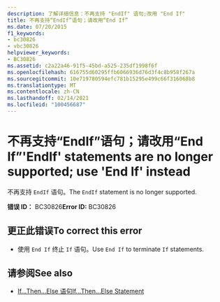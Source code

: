 ```yaml
---
description: 了解详细信息：不再支持 "EndIf" 语句;改用 "End If"
title: 不再支持“EndIf”语句；请改用“End If”
ms.date: 07/20/2015
f1_keywords:
- bc30826
- vbc30826
helpviewer_keywords:
- BC30826
ms.assetid: c2a22a46-91f5-45bd-a525-235df1998f6f
ms.openlocfilehash: 616755d60295ffb6066936d76d3f4c8b958f267a
ms.sourcegitcommit: 10e719780594efc781b15295e499c66f316068b8
ms.translationtype: MT
ms.contentlocale: zh-CN
ms.lasthandoff: 02/14/2021
ms.locfileid: "100456687"
---
```

# <a name="endif-statements-are-no-longer-supported-use-end-if-instead"></a><span data-ttu-id="7c6b5-103">不再支持“EndIf”语句；请改用“End If”</span><span class="sxs-lookup"><span data-stu-id="7c6b5-103">'EndIf' statements are no longer supported; use 'End If' instead</span></span>

<span data-ttu-id="7c6b5-104">不再支持 `EndIf` 语句。</span><span class="sxs-lookup"><span data-stu-id="7c6b5-104">The `EndIf` statement is no longer supported.</span></span>  
  
 <span data-ttu-id="7c6b5-105">**错误 ID：** BC30826</span><span class="sxs-lookup"><span data-stu-id="7c6b5-105">**Error ID:** BC30826</span></span>  
  
## <a name="to-correct-this-error"></a><span data-ttu-id="7c6b5-106">更正此错误</span><span class="sxs-lookup"><span data-stu-id="7c6b5-106">To correct this error</span></span>  
  
- <span data-ttu-id="7c6b5-107">使用 `End If` 终止 `If` 语句。</span><span class="sxs-lookup"><span data-stu-id="7c6b5-107">Use `End If` to terminate `If` statements.</span></span>  
  
## <a name="see-also"></a><span data-ttu-id="7c6b5-108">请参阅</span><span class="sxs-lookup"><span data-stu-id="7c6b5-108">See also</span></span>

- [<span data-ttu-id="7c6b5-109">If...Then...Else 语句</span><span class="sxs-lookup"><span data-stu-id="7c6b5-109">If...Then...Else Statement</span></span>](../language-reference/statements/if-then-else-statement.md)

